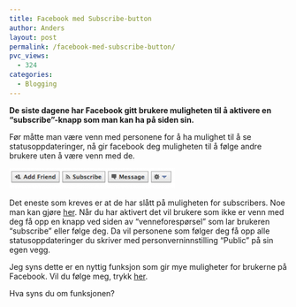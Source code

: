 ```yaml
---
title: Facebook med Subscribe-button
author: Anders
layout: post
permalink: /facebook-med-subscribe-button/
pvc_views:
  - 324
categories:
  - Blogging
---
```

**De siste dagene har Facebook gitt brukere muligheten til å aktivere en &#8220;subscribe&#8221;-knapp som man kan ha på siden sin.**

Før måtte man være venn med personene for å ha mulighet til å se statusoppdateringer, nå gir facebook deg muligheten til å følge andre brukere uten å være venn med de.

[<img class="alignnone size-medium wp-image-216" title="subscribe" src="/wp-content/uploads/2011/09/Skjermbilde-2011-09-15-kl.-14.46.06-300x37.png" alt="Subscribe-button" width="300" height="37" />][1]

Det eneste som kreves er at de har slått på muligheten for subscribers. Noe man kan gjøre [her][2]. Når du har aktivert det vil brukere som ikke er venn med deg få opp en knapp ved siden av &#8220;venneforespørsel&#8221; som lar brukeren &#8220;subscribe&#8221; eller følge deg. Da vil personene som følger deg få opp alle statusoppdateringer du skriver med personverninnstilling &#8220;Public&#8221; på sin egen vegg.

Jeg syns dette er en nyttig funksjon som gir mye muligheter for brukerne på Facebook. Vil du følge meg, trykk [her][3].

Hva syns du om funksjonen?

 [1]: /wp-content/uploads/2011/09/Skjermbilde-2011-09-15-kl.-14.46.06.png
 [2]: https://www.facebook.com/about/subscribe "Subscribe"
 [3]: https://www.facebook.com/andeersg "Anders"